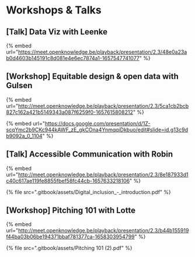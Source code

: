 # Workshops & Talks

## \[Talk] Data Viz with Leenke

{% embed url="https://meet.openknowledge.be/playback/presentation/2.3/48e0a23ab0d4603b145191c8d081e4e6ec7874a1-1657547741077" %}

## \[Workshop] Equitable design & open data with Gulsen

{% embed url="http://meet.openknowledge.be/playback/presentation/2.3/5ca1cb2bcb827c162a421b5149343a087f6259f0-1657615808212" %}

{% embed url="https://docs.google.com/presentation/d/1Z-scqYmc2b9CKc944kAWF_zE_gkCOna4YnmqqiDkbuo/edit#slide=id.g13c9db9092a_0_1104" %}

## \[Talk] Accessible Communication with Robin

{% embed url="http://meet.openknowledge.be/playback/presentation/2.3/8e187933d1c40c617ae119fe8855fbef58fc44cb-1657633218106" %}

{% file src=".gitbook/assets/Digital_inclusion_-_introduction.pdf" %}

## \[Workshop] Pitching 101 with Lotte

{% embed url="http://meet.openknowledge.be/playback/presentation/2.3/b44b155919f44ba03b06be194371bbaf781377ca-1658303954799" %}

{% file src=".gitbook/assets/Pitching 101 (2).pdf" %}

